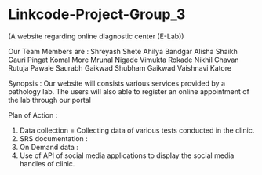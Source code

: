 # Linkcode-Project-Group_3

(A website regarding online diagnostic center (E-Lab))

Our Team Members are :
Shreyash Shete
Ahilya Bandgar 
Alisha Shaikh 
Gauri Pingat 
Komal More 
Mrunal Nigade
Vimukta Rokade 
Nikhil Chavan
Rutuja Pawale 
Saurabh Gaikwad
Shubham Gaikwad 
Vaishnavi Katore 

Synopsis :
Our website will consists various services provided by a pathology lab. The users will also able to register an online appointment of the lab through our portal 

Plan of Action :
1) Data collection = Collecting data of various tests conducted in the clinic.
2) SRS documentation :
3) On Demand data : 
4) Use of API of social media applications to display the social media handles of clinic.


